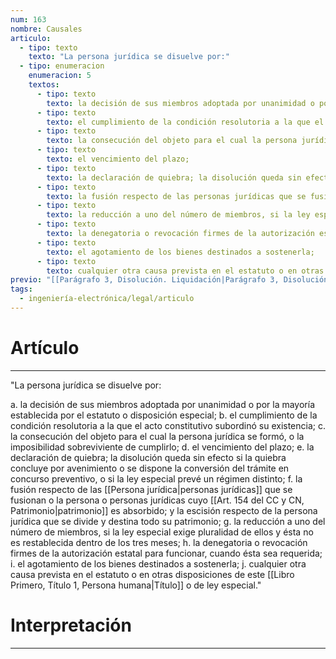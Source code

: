 ```yaml
---
num: 163
nombre: Causales
articulo:
  - tipo: texto
    texto: "La persona jurídica se disuelve por:"
  - tipo: enumeracion
    enumeracion: 5
    textos:
      - tipo: texto
        texto: la decisión de sus miembros adoptada por unanimidad o por la mayoría establecida por el estatuto o disposición especial;
      - tipo: texto
        texto: el cumplimiento de la condición resolutoria a la que el acto constitutivo subordinó su existencia;
      - tipo: texto
        texto: la consecución del objeto para el cual la persona jurídica se formó, o la imposibilidad sobreviviente de cumplirlo;
      - tipo: texto
        texto: el vencimiento del plazo;
      - tipo: texto
        texto: la declaración de quiebra; la disolución queda sin efecto si la quiebra concluye por avenimiento o se dispone la conversión del trámite en concurso preventivo, o si la ley especial prevé un régimen distinto;
      - tipo: texto
        texto: la fusión respecto de las personas jurídicas que se fusionan o la persona o personas jurídicas cuyo patrimonio es absorbido; y la escisión respecto de la persona jurídica que se divide y destina todo su patrimonio;
      - tipo: texto
        texto: la reducción a uno del número de miembros, si la ley especial exige pluralidad de ellos y ésta no es restablecida dentro de los tres meses;
      - tipo: texto
        texto: la denegatoria o revocación firmes de la autorización estatal para funcionar, cuando ésta sea requerida;
      - tipo: texto
        texto: el agotamiento de los bienes destinados a sostenerla;
      - tipo: texto
        texto: cualquier otra causa prevista en el estatuto o en otras disposiciones de este Título o de ley especial.
previo: "[[Parágrafo 3, Disolución. Liquidación|Parágrafo 3, Disolución. Liquidación]]"
tags:
  - ingeniería-electrónica/legal/articulo
---
```

# Artículo
---
"La persona jurídica se disuelve por:

 a. la decisión de sus miembros adoptada por unanimidad o por la mayoría establecida por el estatuto o disposición especial;
 b. el cumplimiento de la condición resolutoria a la que el acto constitutivo subordinó su existencia;
 c. la consecución del objeto para el cual la persona jurídica se formó, o la imposibilidad sobreviviente de cumplirlo;
 d. el vencimiento del plazo;
 e. la declaración de quiebra; la disolución queda sin efecto si la quiebra concluye por avenimiento o se dispone la conversión del trámite en concurso preventivo, o si la ley especial prevé un régimen distinto;
 f. la fusión respecto de las [[Persona jurídica|personas jurídicas]] que se fusionan o la persona o personas jurídicas cuyo [[Art. 154 del CC y CN, Patrimonio|patrimonio]] es absorbido; y la escisión respecto de la persona jurídica que se divide y destina todo su patrimonio;
 g. la reducción a uno del número de miembros, si la ley especial exige pluralidad de ellos y ésta no es restablecida dentro de los tres meses;
 h. la denegatoria o revocación firmes de la autorización estatal para funcionar, cuando ésta sea requerida;
 i. el agotamiento de los bienes destinados a sostenerla;
 j. cualquier otra causa prevista en el estatuto o en otras disposiciones de este [[Libro Primero, Título 1, Persona humana|Título]] o de ley especial."

# Interpretación
---
